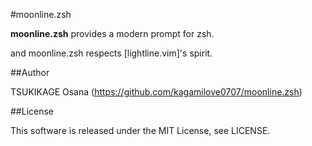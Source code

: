#moonline.zsh

__moonline.zsh__ provides a modern prompt for zsh.

and moonline.zsh respects [lightline.vim]'s spirit.

##Author

TSUKIKAGE Osana (<https://github.com/kagamilove0707/moonline.zsh>)

##License

This software is released under the MIT License, see LICENSE.

